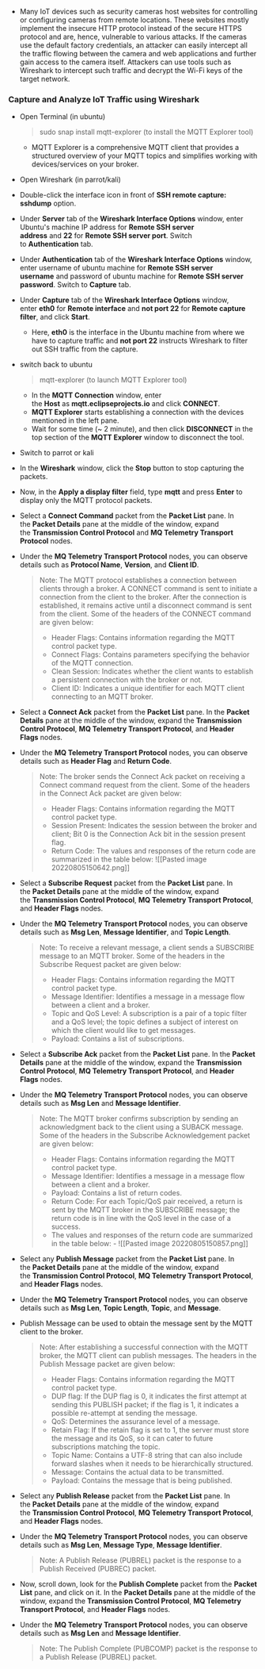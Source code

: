 - Many IoT devices such as security cameras host websites for controlling or configuring cameras from remote locations. These websites mostly implement the insecure HTTP protocol instead of the secure HTTPS protocol and are, hence, vulnerable to various attacks. If the cameras use the default factory credentials, an attacker can easily intercept all the traffic flowing between the camera and web applications and further gain access to the camera itself. Attackers can use tools such as Wireshark to intercept such traffic and decrypt the Wi-Fi keys of the target network.


### Capture and Analyze IoT Traffic using Wireshark

- Open Terminal (in ubuntu)
	> sudo snap install mqtt-explorer (to install the MQTT Explorer tool)
	- MQTT Explorer is a comprehensive MQTT client that provides a structured overview of your MQTT topics and simplifies working with devices/services on your broker.

- Open Wireshark (in parrot/kali)
- Double-click the interface icon in front of **SSH remote capture: sshdump** option.
- Under **Server** tab of the **Wireshark Interface Options** window, enter Ubuntu's machine IP address for **Remote SSH server address** and **22** for **Remote SSH server port**. Switch to **Authentication** tab.
- Under **Authentication** tab of the **Wireshark Interface Options** window, enter username of ubuntu machine for **Remote SSH server username** and password of ubuntu machine for **Remote SSH server password**. Switch to **Capture** tab.
- Under **Capture** tab of the **Wireshark Interface Options** window, enter **eth0** for **Remote interface** and **not port 22** for **Remote capture filter**, and click **Start**.
	- Here, **eth0** is the interface in the Ubuntu machine from where we have to capture traffic and **not port 22** instructs Wireshark to filter out SSH traffic from the capture.


- switch back to ubuntu
	> mqtt-explorer (to launch MQTT Explorer tool)
	- In the **MQTT Connection** window, enter the **Host** as **mqtt.eclipseprojects.io** and click **CONNECT**.
	- **MQTT Explorer** starts establishing a connection with the devices mentioned in the left pane.
	- Wait for some time (~ 2 minute), and then click **DISCONNECT** in the top section of the **MQTT Explorer** window to disconnect the tool.

- Switch to parrot or kali
- In the **Wireshark** window, click the **Stop** button to stop capturing the packets.
- Now, in the **Apply a display filter** field, type **mqtt** and press **Enter** to display only the MQTT protocol packets.


- Select a **Connect Command** packet from the **Packet List** pane. In the **Packet Details** pane at the middle of the window, expand the **Transmission Control Protocol** and **MQ Telemetry Transport Protocol** nodes.
- Under the **MQ Telemetry Transport Protocol** nodes, you can observe details such as **Protocol Name**, **Version**, and **Client ID**.
	> Note: The MQTT protocol establishes a connection between clients through a broker. A CONNECT command is sent to initiate a connection from the client to the broker. After the connection is established, it remains active until a disconnect command is sent from the client. Some of the headers of the CONNECT command are given below:
	> - Header Flags: Contains information regarding the MQTT control packet type.
	> - Connect Flags: Contains parameters specifying the behavior of the MQTT connection.
	> - Clean Session: Indicates whether the client wants to establish a persistent connection with the broker or not.
	> - Client ID: Indicates a unique identifier for each MQTT client connecting to an MQTT broker.


- Select a **Connect Ack** packet from the **Packet List** pane. In the **Packet Details** pane at the middle of the window, expand the **Transmission Control Protocol**, **MQ Telemetry Transport Protocol**, and **Header Flags** nodes.
- Under the **MQ Telemetry Transport Protocol** nodes, you can observe details such as **Header Flag** and **Return Code**.
	> Note: The broker sends the Connect Ack packet on receiving a Connect command request from the client. Some of the headers in the Connect Ack packet are given below:
	> - Header Flags: Contains information regarding the MQTT control packet type.
	> - Session Present: Indicates the session between the broker and client; Bit 0 is the Connection Ack bit in the session present flag.
	> - Return Code: The values and responses of the return code are summarized in the table below:
	> 	![[Pasted image 20220805150642.png]]
	

- Select a **Subscribe Request** packet from the **Packet List** pane. In the **Packet Details** pane at the middle of the window, expand the **Transmission Control Protocol**, **MQ Telemetry Transport Protocol**, and **Header Flags** nodes.
- Under the **MQ Telemetry Transport Protocol** nodes, you can observe details such as **Msg Len**, **Message Identifier**, and **Topic Length**.
	> Note: To receive a relevant message, a client sends a SUBSCRIBE message to an MQTT broker. Some of the headers in the Subscribe Request packet are given below:
	> - Header Flags: Contains information regarding the MQTT control packet type.
	> - Message Identifier: Identifies a message in a message flow between a client and a broker.
	> - Topic and QoS Level: A subscription is a pair of a topic filter and a QoS level; the topic defines a subject of interest on which the client would like to get messages.
	> - Payload: Contains a list of subscriptions.
	

- Select a **Subscribe Ack** packet from the **Packet List** pane. In the **Packet Details** pane at the middle of the window, expand the **Transmission Control Protocol**, **MQ Telemetry Transport Protocol**, and **Header Flags** nodes.
- Under the **MQ Telemetry Transport Protocol** nodes, you can observe details such as **Msg Len** and **Message Identifier**.
	> Note: The MQTT broker confirms subscription by sending an acknowledgment back to the client using a SUBACK message. Some of the headers in the Subscribe Acknowledgement packet are given below:
	> - Header Flags: Contains information regarding the MQTT control packet type.
	> - Message Identifier: Identifies a message in a message flow between a client and a broker.
	> - Payload: Contains a list of return codes.
	> - Return Code: For each Topic/QoS pair received, a return is sent by the MQTT broker in the SUBSCRIBE message; the return code is in line with the QoS level in the case of a success.
	> - The values and responses of the return code are summarized in the table below:
			- ![[Pasted image 20220805150857.png]]



- Select any **Publish Message** packet from the **Packet List** pane. In the **Packet Details** pane at the middle of the window, expand the **Transmission Control Protocol**, **MQ Telemetry Transport Protocol**, and **Header Flags** nodes.
- Under the **MQ Telemetry Transport Protocol** nodes, you can observe details such as **Msg Len**, **Topic Length**, **Topic**, and **Message**.
- Publish Message can be used to obtain the message sent by the MQTT client to the broker.
	> Note: After establishing a successful connection with the MQTT broker, the MQTT client can publish messages. The headers in the Publish Message packet are given below:
	> - Header Flags: Contains information regarding the MQTT control packet type.
	> - DUP flag: If the DUP flag is 0, it indicates the first attempt at sending this PUBLISH packet; if the flag is 1, it indicates a possible re-attempt at sending the message.
	> - QoS: Determines the assurance level of a message.
	> - Retain Flag: If the retain flag is set to 1, the server must store the message and its QoS, so it can cater to future subscriptions matching the topic.
	> - Topic Name: Contains a UTF-8 string that can also include forward slashes when it needs to be hierarchically structured.
	> - Message: Contains the actual data to be transmitted.
	> - Payload: Contains the message that is being published.
	

- Select any **Publish Release** packet from the **Packet List** pane. In the **Packet Details** pane at the middle of the window, expand the **Transmission Control Protocol**, **MQ Telemetry Transport Protocol**, and **Header Flags** nodes.
- Under the **MQ Telemetry Transport Protocol** nodes, you can observe details such as **Msg Len**, **Message Type**, **Message Identifier**.
	> Note: A Publish Release (PUBREL) packet is the response to a Publish Received (PUBREC) packet.
	

- Now, scroll down, look for the **Publish Complete** packet from the **Packet List** pane, and click on it. In the **Packet Details** pane at the middle of the window, expand the **Transmission Control Protocol**, **MQ Telemetry Transport Protocol**, and **Header Flags** nodes.
- Under the **MQ Telemetry Transport Protocol** nodes, you can observe details such as **Msg Len** and **Message Identifier**.
	> Note: The Publish Complete (PUBCOMP) packet is the response to a Publish Release (PUBREL) packet.
	
